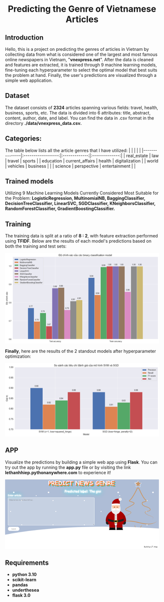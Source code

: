 <p align="center">
 <h1 align="center">Predicting the Genre of Vietnamese Articles</h1>
</p>

## Introduction

Hello, this is a project on predicting the genres of articles in Vietnam by collecting data from what is considered one of the largest and most famous online newspapers in Vietnam, "**vnexpress.net**". After the data is cleaned and features are extracted, it is trained through 9 machine learning models, fine-tuning each hyperparameter to select the optimal model that best suits the problem at hand. Finally, the user's predictions are visualized through a simple web application. 

## Dataset
The dataset consists of **2324** articles spanning various fields: travel, health, business, sports, etc. The data is divided into 6 attributes: title, abstract, content, author, date, and label. You can find the data in .csv format in the directory **./data/vnexpress_data.csv.**

## Categories:
The table below lists all the article genres that I have utilized:
|               |                    |               |                |
|---------------|:------------------:|:-------------:|:--------------:|
|   real_estate |   law              |   travel      |   sports       |
|   education   |   current_affairs  |   health      | digitalization |
|   world       |       vehicles     |  business     |                |
|    science    |   perspective      | entertainment |                |

## Trained models

Utilizing 9 Machine Learning Models Currently Considered Most Suitable for the Problem: **LogisticRegression, MultinomialNB, BaggingClassifier, DecisionTreeClassifier, LinearSVC, SGDClassifier, KNeighborsClassifier, RandomForestClassifier, GradientBoostingClassifier.**

## Training

The training data is split at a ratio of **8 : 2**, with feature extraction performed using **TFIDF**. Below are the results of each model's predictions based on both the training and test sets:

<img src="demo/output1.png" width="800"> 

**Finally**, here are the results of the 2 standout models after hyperparameter optimization:

<img src="demo/output2.png" width="800"> 

## APP

Visualize the predictions by building a simple web app using **Flask**. You can try out the app by running the **app.py** file or by visiting the link **lethanhhiep.pythonanywhere.com** to experience it!

<img src="demo/app.png" width="800"> 

## Requirements

* **python 3.10**
* **scikit-learn**
* **pandas**
* **underthesea**
* **flask 3.0**
